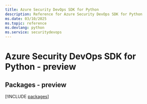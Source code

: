 ```yaml
---
title: Azure Security DevOps SDK for Python
description: Reference for Azure Security DevOps SDK for Python
ms.date: 03/10/2025
ms.topic: reference
ms.devlang: python
ms.service: securitydevops
---
```

# Azure Security DevOps SDK for Python - preview
## Packages - preview
[!INCLUDE [packages](security-devops-index.md)]